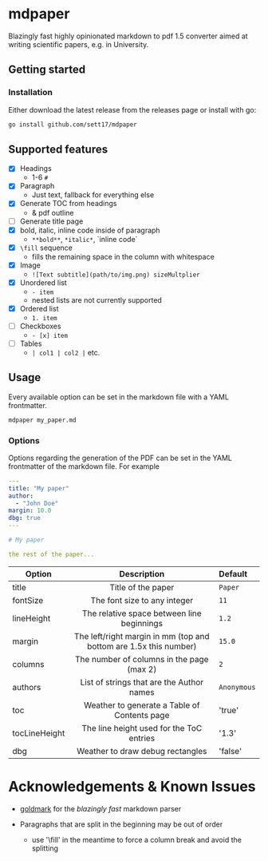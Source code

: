 # mdpaper

Blazingly fast highly opinionated markdown to pdf 1.5 converter aimed at writing scientific papers, e.g. in University.

## Getting started

### Installation

Either download the latest release from the releases page or install with go:

```bash
go install github.com/sett17/mdpaper
```

## Supported features

- [x] Headings
  - 1-6 `#`
- [x] Paragraph
  - Just text, fallback for everything else
- [x] Generate TOC from headings
  - & pdf outline
- [ ] Generate title page
- [x] bold, italic, inline code inside of paragraph
  - `**bold**`, `*italic*`, \`inline code\`
- [x] `\fill` sequence
  - fills the remaining space in the column with whitespace
- [x] Image
  - `![Text subtitle](path/to/img.png) sizeMultplier`
- [x] Unordered list
  - `- item`
  - nested lists are not currently supported
- [x] Ordered list
  - `1. item`
- [ ] Checkboxes
  - `- [x] item`
- [ ] Tables
  - `| col1 | col2 |` etc.

## Usage

Every available option can be set in the markdown file with a YAML frontmatter.

```bash
mdpaper my_paper.md
```

### Options

Options regarding the generation of the PDF can be set in the YAML frontmatter of the markdown file.
For example
```yaml
---
title: "My paper"
author:
  - "John Doe"
margin: 10.0
dbg: true
---

# My paper

the rest of the paper...
```

| Option        |                            Description                            | Default     |
|---------------|:-----------------------------------------------------------------:|:------------|
| title         |                        Title of the paper                         | `Paper`     |
| fontSize      |                   The font size to any integer                    | `11`        |
| lineHeight    |            The relative space between line beginnings             | `1.2`       |
| margin        | The left/right margin in mm (top and bottom are 1.5x this number) | `15.0`      |
| columns       |             The number of columns in the page (max 2)             | `2`         |
| authors       |             List of strings that are the Author names             | `Anonymous` |
| toc           |           Weather to generate a Table of Contents page            | 'true'      |
| tocLineHeight |             The line height used for the ToC entries              | '1.3'       |
| dbg           |                 Weather to draw debug rectangles                  | 'false'     |

# Acknowledgements & Known Issues

- [goldmark](https://github.com/yuin/goldmark) for the *blazingly fast* markdown parser

- Paragraphs that are split in the beginning may be out of order
  - use '\fill' in the meantime to force a column break and avoid the splitting

